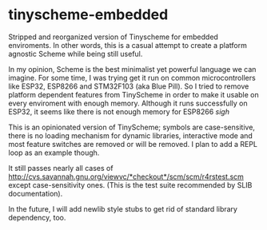 # tinyscheme-embedded
Stripped and reorganized version of Tinyscheme for embedded enviroments.
In other words, this is a casual attempt to create a platform agnostic Scheme while being still useful.

In my opinion, Scheme is the best minimalist yet powerful language we can imagine.
For some time, I was trying get it run on common microcontrollers like ESP32, ESP8266 and STM32F103 (aka Blue Pill).
So I tried to remove platform dependent features from TinyScheme in order to make it usable on every enviroment with
enough memory.
Although it runs successfully on ESP32, it seems like there is not enough memory for ESP8266 *sigh*

This is an opinionated version of TinyScheme; symbols are case-sensitive, there is no loading mechanism for dynamic libraries,
interactive mode and most feature switches are removed or will be removed.
I plan to add a REPL loop as an example though.

It still passes nearly all cases of http://cvs.savannah.gnu.org/viewvc/*checkout*/scm/scm/r4rstest.scm except case-sensitivity ones.
(This is the test suite recommended by SLIB documentation).

In the future, I will add newlib style stubs to get rid of standard library dependency, too.